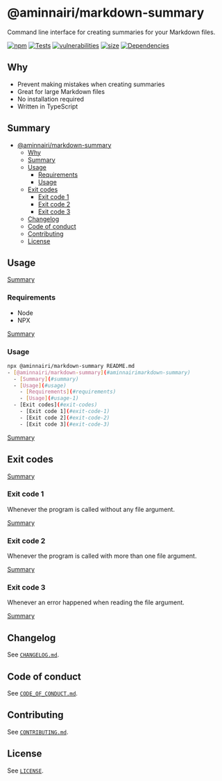 # @aminnairi/markdown-summary

Command line interface for creating summaries for your Markdown files.

[![npm](https://badgen.net/badge/npm/0.1.1/green)](https://www.npmjs.com/package/@aminnairi/markdown-summary/v/0.1.1) [![Tests](https://github.com/aminnairi/markdown-summary/actions/workflows/tests.yaml/badge.svg)](https://github.com/aminnairi/markdown-summary/actions/workflows/tests.yaml) [![vulnerabilities](https://badgen.net/snyk/aminnairi/markdown-summary@0.1.1)](https://snyk.io/) [![size](https://badgen.net/bundlephobia/minzip/@aminnairi/markdown-summary)](https://badgen.net/bundlephobia/minzip/@aminnairi/markdown-summary@0.1.1) [![Dependencies](https://badgen.net/bundlephobia/dependency-count/@aminnairi/markdown-summary@0.1.1)](https://badgen.net/bundlephobia/minzip/@aminnairi/markdown-summary@0.1.1)

## Why

- Prevent making mistakes when creating summaries
- Great for large Markdown files
- No installation required
- Written in TypeScript

## Summary

- [@aminnairi/markdown-summary](#aminnairimarkdown-summary)
  - [Why](#why)
  - [Summary](#summary)
  - [Usage](#usage)
    - [Requirements](#requirements)
    - [Usage](#usage-1)
  - [Exit codes](#exit-codes)
    - [Exit code 1](#exit-code-1)
    - [Exit code 2](#exit-code-2)
    - [Exit code 3](#exit-code-3)
  - [Changelog](#changelog)
  - [Code of conduct](#code-of-conduct)
  - [Contributing](#contributing)
  - [License](#license)

## Usage

[Summary](#summary)

### Requirements

- Node
- NPX

[Summary](#summary)

### Usage

```bash
npx @aminnairi/markdown-summary README.md
- [@aminnairi/markdown-summary](#aminnairimarkdown-summary)
  - [Summary](#summary)
  - [Usage](#usage)
    - [Requirements](#requirements)
    - [Usage](#usage-1)
  - [Exit codes](#exit-codes)
    - [Exit code 1](#exit-code-1)
    - [Exit code 2](#exit-code-2)
    - [Exit code 3](#exit-code-3)
```

[Summary](#summary)

## Exit codes

[Summary](#summary)

### Exit code 1

Whenever the program is called without any file argument.

[Summary](#summary)

### Exit code 2

Whenever the program is called with more than one file argument.

[Summary](#summary)

### Exit code 3

Whenever an error happened when reading the file argument.

[Summary](#summary)

## Changelog

See [`CHANGELOG.md`](./CHANGELOG.md).

## Code of conduct

See [`CODE_OF_CONDUCT.md`](./CODE_OF_CONDUCT.md).

## Contributing

See [`CONTRIBUTING.md`](./CONTRIBUTING.md).

## License

See [`LICENSE`](./LICENSE).
